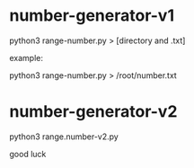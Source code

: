 # number-generator-v1
python3 range-number.py > [directory and .txt]

example:

python3 range-number.py > /root/number.txt

# number-generator-v2

python3 range.number-v2.py

good luck
